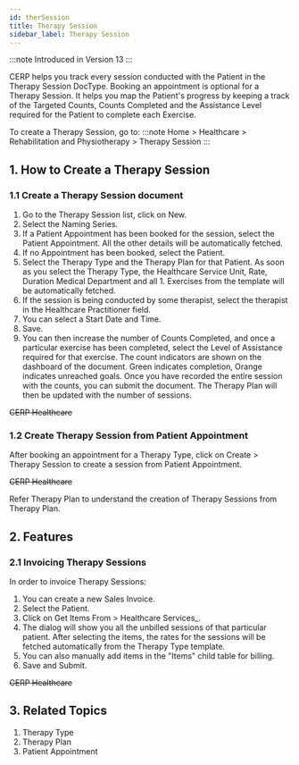 ```yaml
---
id: therSession
title: Therapy Session
sidebar_label: Therapy Session
---
```


:::note
Introduced in Version 13
:::

CERP helps you track every session conducted with the Patient in the Therapy Session DocType. Booking an appointment is optional for a Therapy Session. It helps you map the Patient's progress by keeping a track of the Targeted Counts, Counts Completed and the Assistance Level required for the Patient to complete each Exercise.

To create a Therapy Session, go to:
:::note
Home > Healthcare > Rehabilitation and Physiotherapy > Therapy Session
:::

## 1. How to Create a Therapy Session

### 1.1 Create a Therapy Session document

1. Go to the Therapy Session list, click on New.
1. Select the Naming Series.
1. If a Patient Appointment has been booked for the session, select the Patient Appointment. All the other details will be automatically fetched.
1. If no Appointment has been booked, select the Patient.
1. Select the Therapy Type and the Therapy Plan for that Patient. As soon as you select the Therapy Type, the Healthcare Service Unit, Rate, Duration Medical Department and all 1. Exercises from the template will be automatically fetched.
1. If the session is being conducted by some therapist, select the therapist in the Healthcare Practitioner field.
1. You can select a Start Date and Time.
1. Save.
1. You can then increase the number of Counts Completed, and once a particular exercise has been completed, select the Level of Assistance required for that exercise. The count indicators are shown on the dashboard of the document. Green indicates completion, Orange indicates unreached goals.
   Once you have recorded the entire session with the counts, you can submit the document. The Therapy Plan will then be updated with the number of sessions.

~~CERP Healthcare~~

### 1.2 Create Therapy Session from Patient Appointment

After booking an appointment for a Therapy Type, click on Create > Therapy Session to create a session from Patient Appointment.

~~CERP Healthcare~~

Refer Therapy Plan to understand the creation of Therapy Sessions from Therapy Plan.

## 2. Features

### 2.1 Invoicing Therapy Sessions

In order to invoice Therapy Sessions:

1. You can create a new Sales Invoice.
1. Select the Patient.
1. Click on Get Items From > Healthcare Services\_.
1. The dialog will show you all the unbilled sessions of that particular patient. After selecting the items, the rates for the sessions will be fetched automatically from the Therapy Type template.
1. You can also manually add items in the "Items" child table for billing.
1. Save and Submit.

~~CERP Healthcare~~

## 3. Related Topics

1. Therapy Type
1. Therapy Plan
1. Patient Appointment
